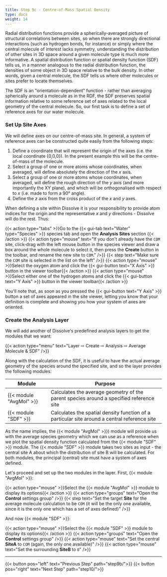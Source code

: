 ```yaml
---
title: Step 9c - Centre-of-Mass Spatial Density
type: docs
weight: 14
---
```



Radial distribution functions provide a spherically-averaged picture of structural correlations between sites, so when there are strongly directional interactions (such as hydrogen bonds, for instance) or simply where the central molecule of interest lacks symmetry, understanding the distribution of other sites in 3D space around a given molecule type is much more informative. A spatial distribution function or spatial density function (SDF) tells us, in a manner analogous to the radial distribution function, the densities of some object in 3D space relative to the bulk density. In other words, given a central molecule, the SDF tells us where other molecules or sites prefer to locate themselves.

The SDF is an "orientation-dependent" function - rather than averaging spherically around a molecule as in the RDF, the SDF preserves spatial information relative to some reference set of axes related to the local geometry of the central molecule. So, our first task is to define a set of reference axes for our water molecule.

### Set Up Site Axes

We will define axes on our centre-of-mass site. In general, a system of reference axes can be constructed quite easily from the following steps:

1. Define a coordinate that will represent the origin of the axes (i.e. the local coordinate {0,0,0}). In the present example this will be the centre-of-mass of the molecule.
2. Select a group of one or more atoms whose coordinates, when averaged, will define absolutely the direction of the _x_ axis.
3. Select a group of one or more atoms whose coordinates, when averaged, will define the rough direction of the _y_ axis (and more importantly the XY plane), and which will be orthogonalised with respect to _x_ (i.e. made to form a 90&deg; angle).
4. Define the _z_ axis from the cross product of the _x_ and _y_ axes.

When defining a site within Dissolve it is your responsibility to provide atom indices for the origin and the representative _x_ and _y_ directions - Dissolve will do the rest. Thus:

{{< action type="tabs" >}}Go to the {{< gui-tab text="Water" type="Species" >}} species tab and open the **Analysis Sites** section {{< /action >}}
{{< action type="mouse" text="If you don't already have the `COM` site, click-drag with the left mouse button in the species viewer and draw a box around the whole molecule to select it, then press the **Create** button in the toolbar, and rename the new site to `COM`." />}}
{{< step text="Make sure the `COM` site is selected in the list on the left" />}}
{{< action type="mouse" >}}Select the oxygen atom and click the {{< gui-button text="X Axis" >}} button in the viewer toolbar{{< /action >}}
{{< action type="mouse" >}}Select either one of the hydrogen atoms and click the {{< gui-button text="Y Axis" >}} button in the viewer toolbar{{< /action >}}

You'll note that, as soon as you pressed the {{< gui-button text="Y Axis" >}} button a set of axes appeared in the site viewer, letting you know that your definition is complete and showing you how your system of axes are oriented.

### Create the Analysis Layer

We will add another of Dissolve's predefined analysis layers to get the modules that we want:

{{< action type="menu" text="Layer &#8680; Create &#8680; Analysis &#8680; Average Molecule & SDF" />}}

Along with the calculation of the SDF, it is useful to have the actual average geometry of the species around the specified site, and so the layer provides the following modules:

| Module | Purpose |
|--------|---------|
| {{< module "AvgMol" >}} | Calculates the average geometry of the parent species around a specified reference site |
| {{< module "SDF" >}} | Calculates the spatial density function of a particular site around a central reference site |

As the name implies, the {{< module "AvgMol" >}}) module will provide us with the average species geometry which we can use as a reference when we plot the spatial density function calculated from the {{< module "SDF" >}} module. The {{< module "SDF" >}} module takes two sites as input - the central site A about which the distribution of site B will be calculated. For both modules, the principal (central) site must have a system of axes defined.

Let's proceed and set up the two modules in the layer. First, {{< module "AvgMol" >}}:

{{< action type="mouse" >}}Select the {{< module "AvgMol" >}} module to display its options{{< /action >}}
{{< action type="groups" text="Open the **Control** settings group" />}}
{{< step text="Set the target **Site** for the average molecule calculation to be `COM` (it will be the only one available, since it is the only one which has a set of axes defined)" />}}

And now {{< module "SDF" >}}:

{{< action type="mouse" >}}Select the {{< module "SDF" >}} module to display its options{{< /action >}}
{{< action type="groups" text="Open the **Control** settings group" />}}
{{< action type="mouse" text="Set the central **SiteA** to `COM` (again, the only one available)" />}}
{{< action type="mouse" text="Set the surrounding **SiteB** to `O`" />}}

* * *
{{< button pos="left" text="Previous Step" path="step9b/">}}
{{< button pos="right" text="Next Step" path="step10/">}}
